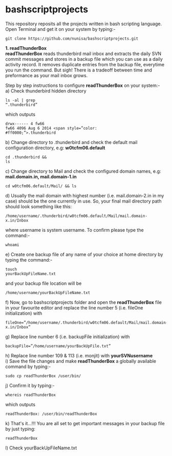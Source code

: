 # bashscriptprojects
This repository reposits all the projects written in bash scripting language.<br>
Open Terminal and get it on your system by typing:-
<pre><code>git clone https://github.com/nunisa/bashscriptprojects.git</code></pre>

<strong>1. readThunderBox</strong><br>
<strong>readThunderBox</strong> reads thunderbird mail inbox and extracts the daily SVN commit messages and stores in a backup file which you can use as a daily activity record. It removes duplicate entries from the backup file, everytime you run the command. But sigh! There is a tradeoff between time and preformance as your mail inbox grows.<br>

Step by step instructions to configure <strong>readThunderBox</strong> on your system:-<br>
a) Check thunderbird hidden directory <pre><code>ls -al | grep “.thunderbird”</code></pre> which outputs <pre><code>drwx------   4 fw66 fw66      4096 Aug  6  2014 <span style=”color: #ff0000;”>.thunderbird</span></code></pre>
b) Change directory to .thunderbird and check the default mail configuration directory, e.g: <strong>w0tcfm06.default</strong> <pre><code>cd .thunderbird && ls</code></pre>
c) Change directory to Mail and check the configured domain names, e.g: <strong>mail.domain.in, mail.domain-1.in</strong> <pre><code>cd w0tcfm06.default/Mail/ && ls</code></pre>
d) Usually the mail domain with highest number (i.e. mail.domain-2.in in my case) should be the one currently in use. So, your final mail directory path should look something like this: <pre><code>/home/username/.thunderbird/w0tcfm06.default/Mail/mail.domain-x.in/Inbox</code></pre> where username is system username. To confirm please type the command:- <pre><code>whoami</code></pre>
e) Create one backup file of any name of your choice at home directory by typing the command:- <pre><code>touch yourBackUpFileName.txt</code></pre> and your backup file location will be <pre><code>/home/username/yourBackUpFileName.txt</code></pre>
f) Now, go to bashscriptprojects folder and open the <strong>readThunderBox</strong> file in your favourite editor and replace the line number 5 (i.e. fileOne initialization) with <pre><code>fileOne=”/home/username/.thunderbird/w0tcfm06.default/Mail/mail.domain-x.in/Inbox”</code></pre>
g) Replace line number 6 (i.e. backupFile initialization) with <pre><code>backupFile=”/home/username/yourBackUpFile.txt”</code></pre>
h) Replace line number 109 & 113 (i.e. monjit) with <strong>yourSVNusername</strong><br> 
i) Save the file changes and make <strong>readThunderBox</strong> a globally available command by typing:- <pre><code>sudo cp readThunderBox /user/bin/</code></pre>
j) Confirm it by typing:- <pre><code>whereis readThunderBox</code></pre> which outputs <pre><code>readThunderBox: /user/bin/readThunderBox</code></pre>
k) That's it...!!! You are all set to get important messages in your backup file by just typing: <pre><code>readThunderBox</code></pre>
l) Check yourBackUpFileName.txt
